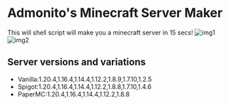 # Admonito's Minecraft Server Maker
This will shell script will make you a minecraft server in 15 secs!
![img1](https://i.imgur.com/TZ8yvrR.png)
![img2](https://i.imgur.com/lDV45r8.jpg)
## Server versions and variations
* Vanilla:1.20.4,1.16.4,1.14.4,1.12.2,1.8.9,1.7.10,1.2.5
* Spigot:1.20.4,1.16.4,1.14.4,1.12.2,1.8.8,1.7.10,1.4.6
* PaperMC:1.20.4,1.16.4,1.14.4,1.12.2,1.8.8

